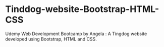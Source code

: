 # Tinddog-website-Bootstrap-HTML-CSS
Udemy Web Development Bootcamp by Angela : A Tingdog website developed using Bootstrap, HTML and CSS.
